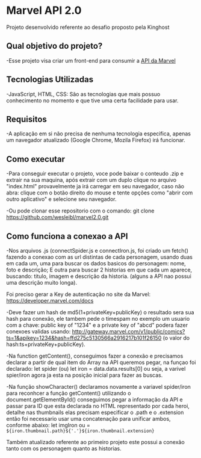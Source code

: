 # Marvel API 2.0
Projeto desenvolvido referente ao desafio proposto pela Kinghost

## Qual objetivo do projeto?
-Esse projeto visa criar um front-end para consumir a [API da Marvel](https://developer.marvel.com/documentation/authorization)

## Tecnologias Utilizadas
-JavaScript, HTML, CSS: São as tecnologias que mais possuo conhecimento no momento e que tive uma certa facilidade para usar.

## Requisitos
-A aplicação em si não precisa de nenhuma tecnologia especifica, apenas um navegador atualizado (Google Chrome, Mozila Firefox) irá funcionar.

## Como executar
-Para conseguir executar o projeto, voce pode baixar o conteudo .zip e extrair na sua maquina, após extrair com um duplo clique no arquivo "index.html" provavelmente ja irá carregar em seu navegador, caso não abra: clique com o botão direito do mouse e tente opções como "abrir com outro aplicativo" e selecione seu navegador.

-Ou pode clonar esse repositorio com o comando: 
git clone https://github.com/wesleibl/marvel2.0.git

## Como funciona a conexao a API

-Nos arquivos .js (connectSpider.js e connectIron.js, foi criado um fetch() fazendo a conexao com as url distintas de cada personagem, usando duas em cada um, uma para buscar os dados basicos do personagem: nome, foto e descrição;
E outra para buscar 2 historias em que cada um aparece, buscando: titulo, imagem e descrição da historia. (alguns a API nao possui uma descrição muito longa).

Foi preciso gerar a Key de autenticação no site da Marvel: https://developer.marvel.com/docs
  
-Deve fazer um hash de md5(1+privateKey+publicKey) o resultado sera sua hash para conexão, ele tambem pede o timespam no exemplo um usuario com a chave: public key of "1234" e a private key of "abcd" podera fazer conexoes validas usando: http://gateway.marvel.com/v1/public/comics?ts=1&apikey=1234&hash=ffd275c5130566a2916217b101f26150 (o valor do hash:ts+privateKey+publicKey).

-Na function getContent(), conseguimos fazer a conexão e precisamos declarar a partir de qual item do Array na API queremos pegar, na funçao foi declarado: 
let spider (ou) let iron = data.data.results[0]
ou seja, a varivel spier/iron agora ja esta na posição inicial para fazer as buscas.

-Na função showCharacter()
declaramos novamente a variavel spider/iron para reconhcer a função getContent() utilizando o  document.getElementById() conseguimos pegar a informação da API e passar para ID que esta declarada no HTML representado por cada heroi, detalhe nas thumbnails elas precisam especificar o .path e o .extension então foi necessario usar uma concatenação para unificar ambos, conforme abaixo:
let imgIron ou = `${iron.thumbnail.path}${'.'}${iron.thumbnail.extension}`

Também atualizado referente ao primeiro projeto este possui a conexão tanto com os personagem quanto as historias.
